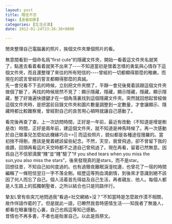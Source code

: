 ```yaml
---
layout: post
title: 既往不念
tags: [逝者如斯]
categories: [生活点滴]
date: 2012-01-24T23:26:30+0800

---
```


閒來整理自己電腦裏的照片，挨個文件夾單個照片的看。

無意間看到一個命名爲“first cute”的隱藏文件夾，開始一看着這文件夾名就笑了，點進去看着看着就笑不出來了----不知道當初是懷着怎樣的勇氣與心情存下這個文件夾，而且還整理了來往的所有短信的----曾經的一切都顯得那麼的稚嫩，而現在的謊言曾經的誓言都顯得那麼的真誠。  
先一會兒看不下去的時候，立刻把文件夾關了，平靜一會兒後覺着該跟這個文件夾做個了斷了，再找的時候居然不見了：顯示隱藏，隱藏，顯示隱藏，隱藏，顯示隱藏，整了好幾遍快捷鍵才在一個角落裏找到這個隱藏文件夾。突然就回想起曾經做這個文件夾時，是把當前目錄文件夾和圖片數量調整到一定數量，才會讓顯示、隱藏時都比較難察覺，曾經對自己的良苦用心頓時就讓自己感動了。  

看完後再查了查，上一次訪問時間，正好是一年前，最近有改動（不知道是增是刪是改）時間，正好是兩年前，建這個文件夾，就不知道是神馬時候了。再一次感動於自己做事兒怎麼如此機緣巧合==|| 而這些照片，貌似都是各種途徑搜羅的。當初捨不得刪，應該是覺着總該留些紀念。不然，天空，我曾飛過，卻不曾留下我的痕蹟，回頭再看這片天空時都不之道自己曾飛過了。現在再看，留着已然無意。因爲自己不信邪滴實“賤”並“賤”驗了“If you shed tears when you miss the sun,you also miss the stars”，後來發現真的是stars，而不是star。  
回想往昔，不知自己如何度過的。也有過徹夜難眠淚溼枕邊，也曾花了一宿的時間編輯了一條短信翌日一字不落全刪。經歷這等狗血滴劇情，到後來才意識到絕不該因了何人而忘了自己。個人活着首先得益及自己生活，再者親友、他人。每個人都是人生路上的孤獨朝聖者，之所以結合也只是同路伴行。  

摯友L曾有些突兀地問過我“看過<社交網絡>沒？”不知當時是怎麼故作漠不相關，故作佯語作罷的了。但是就此一語，已瞭然我昔時感情生活----知我者了無幾人，都看在眼裏懂在心裏，自己也爲這等知己感動。  
昔情也不再多書，不者也是貽害自己。以此是爲祭文。  
